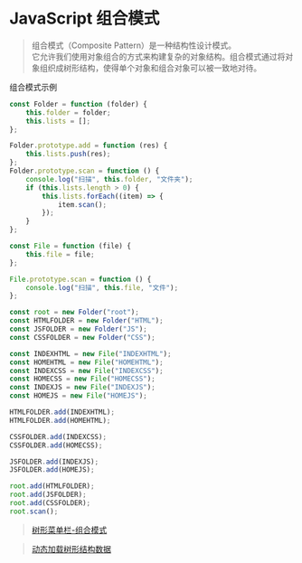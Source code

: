 # JavaScript 组合模式

> 组合模式（Composite Pattern）是一种结构性设计模式。\
> 它允许我们使用对象组合的方式来构建复杂的对象结构。组合模式通过将对象组织成树形结构，使得单个对象和组合对象可以被一致地对待。

组合模式示例

```js
const Folder = function (folder) {
	this.folder = folder;
	this.lists = [];
};

Folder.prototype.add = function (res) {
	this.lists.push(res);
};
Folder.prototype.scan = function () {
	console.log("扫描", this.folder, "文件夹");
	if (this.lists.length > 0) {
		this.lists.forEach((item) => {
			item.scan();
		});
	}
};

const File = function (file) {
	this.file = file;
};

File.prototype.scan = function () {
	console.log("扫描", this.file, "文件");
};

const root = new Folder("root");
const HTMLFOLDER = new Folder("HTML");
const JSFOLDER = new Folder("JS");
const CSSFOLDER = new Folder("CSS");

const INDEXHTML = new File("INDEXHTML");
const HOMEHTML = new File("HOMEHTML");
const INDEXCSS = new File("INDEXCSS");
const HOMECSS = new File("HOMECSS");
const INDEXJS = new File("INDEXJS");
const HOMEJS = new File("HOMEJS");

HTMLFOLDER.add(INDEXHTML);
HTMLFOLDER.add(HOMEHTML);

CSSFOLDER.add(INDEXCSS);
CSSFOLDER.add(HOMECSS);

JSFOLDER.add(INDEXJS);
JSFOLDER.add(HOMEJS);

root.add(HTMLFOLDER);
root.add(JSFOLDER);
root.add(CSSFOLDER);
root.scan();
```

> [树形菜单栏-组合模式](https://github.com/dayDreamer-byte/reading-notes/blob/main/JavaScript%E8%AE%BE%E8%AE%A1%E6%A8%A1%E5%BC%8F/016-%E7%BB%84%E5%90%88%E6%A8%A1%E5%BC%8F/01.html)

> [动态加载树形结构数据](https://github.com/dayDreamer-byte/reading-notes/blob/main/JavaScript%E8%AE%BE%E8%AE%A1%E6%A8%A1%E5%BC%8F/016-%E7%BB%84%E5%90%88%E6%A8%A1%E5%BC%8F/02.html)
